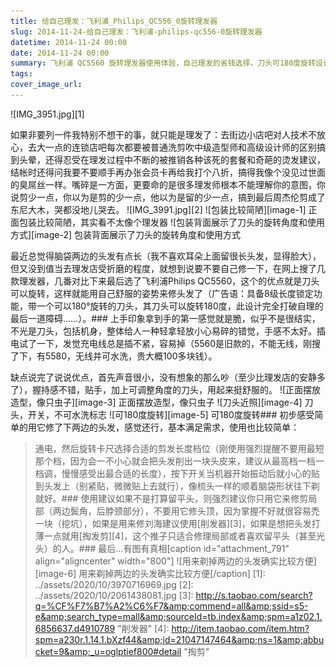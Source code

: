 ```yaml
---
title: 给自己理发：飞利浦_Philips_QC556_0旋转理发器
slug: 2014-11-24-给自己理发：飞利浦-philips-qc556-0旋转理发器
datetime: 2014-11-24 00:00
date: 2014-11-24 00:00
summary: 飞利浦 QC5560 旋转理发器使用体验，自己理发的省钱选择，刀头可180度旋转设计贴心，适合局部修剪。
tags: 
cover_image_url: 
---
```

![IMG_3951.jpg][1]
<!--more-->
如果非要列一件我特别不想干的事，就只能是理发了：去街边小店吧对人技术不放心，去大一点的连锁店吧每次都要被普通洗剪吹中级造型师和高级设计师的区别搞到头晕，还得忍受在理发过程中不断的被推销各种该死的套餐和奇葩的烫发建议，结帐时还得问我要不要顺手再办张会员卡再给我打个八折，搞得我像个没见过世面的臭屌丝一样。嘴碎是一方面，更要命的是很多理发师根本不能理解你的意图，你说剪少一点，你以为是剪的少一点，他以为是留的少一点，搞到最后周杰伦剪成了东尼大木，哭都没地儿哭去。
![IMG_3991.jpg][2]
![包装比较简陋][image-1] 正面包装比较简陋，其实看不太像个理发器
![包装背面展示了刀头的旋转角度和使用方式][image-2] 包装背面展示了刀头的旋转角度和使用方式
<!--more-->最近总觉得脑袋两边的头发有点长（我不喜欢耳朵上面留很长头发，显得脸大），但又没到值当去理发店受折磨的程度，就想到说要不要自己修一下，在网上搜了几款理发器，几番对比下来最后选了飞利浦Philips QC5560，这个的优点就是刀头可以旋转，这样就能用自己舒服的姿势来修头发了（广告语：具备8级长度锁定功能，带一个可以180°旋转的刀头，其刀头可以旋转180度，此设计完全打破自理的最后一道障碍……）。### 上手印象拿到手的第一感觉就是脆，似乎不是很结实，不光是刀头，包括机身，整体给人一种轻拿轻放小心易碎的错觉，手感不太好。插电试了一下，发觉充电线总是插不紧，容易掉（5560是旧款的，不能无线，刚搜了下，有5580，无线并可水洗，贵大概100多块钱）。
缺点说完了说说优点，首先声音很小，没有想象的那么吵（至少比理发店的安静多了），握持感不错，贴手，加上可调整角度的刀头，用起来挺舒服的。
![正面摆放造型，像只虫子][image-3] 正面摆放造型，像只虫子
![刀头近照][image-4] 刀头，开关，不可水洗标志
![可180度旋转][image-5] 可180度旋转### 初步感受简单的用它修了下两边的头发，感觉还行，基本满足需求，使用也比较简单：
> 通电，然后旋转卡尺选择合适的剪发长度档位（刚使用强烈提醒不要用最短那个档，因为会一不小心就会把头发削出一块头皮来，建议从最高档一档一档调，慢慢感受出最合适的长度），按下开关当机器开始振动后就小心的贴到头发上（别紧贴，微微贴上去就行），像梳头一样的顺着脑袋形状往下剃就好。### 使用建议如果不是打算留平头，则强烈建议你只用它来修剪局部（两边鬓角，后脖颈部分），不要用它修头顶，因为掌握不好就很容易禿一块（挖坑），如果是用来修刘海建议使用[削发器][3]，如果是想把头发打薄一点就用[掏发剪][4]，这个推子只适合修理局部或者喜欢留平头（甚至光头）的人。### 最后…有图有真相[caption id="attachment\_791" align="aligncenter" width="800"]
![用来剃掉两边的头发确实比较方便][image-6] 用来剃掉两边的头发确实比较方便[/caption]
  [1]: ../assets/2020/10/3970716969.jpg
  [2]: ../assets/2020/10/2061438081.jpg
  [3]:	http://s.taobao.com/search?q=%CF%F7%B7%A2%C6%F7&amp;commend=all&amp;ssid=s5-e&amp;search_type=mall&amp;sourceId=tb.index&amp;spm=a1z02.1.6856637.d4910789 "削发器"
  [4]:	http://item.taobao.com/item.htm?spm=a230r.1.14.1.bXzf44&amp;id=21047147464&amp;ns=1&amp;abbucket=9&amp;_u=oglptief800#detail "掏剪"
